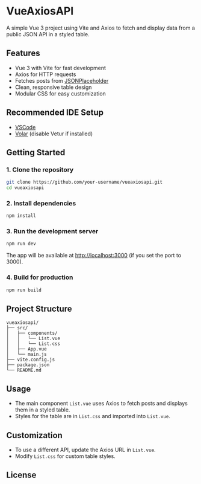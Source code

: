 # VueAxiosAPI

A simple Vue 3 project using Vite and Axios to fetch and display data from a public JSON API in a styled table.

## Features

- Vue 3 with Vite for fast development
- Axios for HTTP requests
- Fetches posts from [JSONPlaceholder](https://jsonplaceholder.typicode.com/)
- Clean, responsive table design
- Modular CSS for easy customization

## Recommended IDE Setup

- [VSCode](https://code.visualstudio.com/)
- [Volar](https://marketplace.visualstudio.com/items?itemName=Vue.volar) (disable Vetur if installed)

## Getting Started

### 1. Clone the repository

```sh
git clone https://github.com/your-username/vueaxiosapi.git
cd vueaxiosapi
```

### 2. Install dependencies

```sh
npm install
```

### 3. Run the development server

```sh
npm run dev
```

The app will be available at [http://localhost:3000](http://localhost:3000) (if you set the port to 3000).

### 4. Build for production

```sh
npm run build
```

## Project Structure

```
vueaxiosapi/
├── src/
│   ├── components/
│   │   └── List.vue
│   │   └── List.css
│   ├── App.vue
│   └── main.js
├── vite.config.js
├── package.json
└── README.md
```

## Usage

- The main component `List.vue` uses Axios to fetch posts and displays them in a styled table.
- Styles for the table are in `List.css` and imported into `List.vue`.

## Customization

- To use a different API, update the Axios URL in `List.vue`.
- Modify `List.css` for custom table styles.

## License
